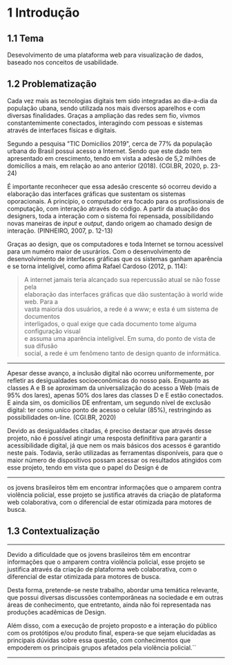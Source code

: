 # 1 Introdução
## 1.1 Tema
Desevolvimento de uma plataforma web para visualização de dados, baseado nos conceitos de usabilidade.

## 1.2 Problematização
Cada vez mais as tecnologias digitais tem sido integradas ao dia-a-dia da população ubana, sendo utilizada nos mais diversos aparelhos e com diversas finalidades. Graças a ampliação das redes sem fio, vivmos constantemimente conectados, interagindo com pessoas e sistemas através de interfaces físicas e digitais.

Segundo a pesquisa "TIC Domicílios 2019", cerca de 77% da população urbana do Brasil possui acesso a Internet. Sendo que este dado tem apresentado em crescimento, tendo em vista a adesão de 5,2 milhões de domicílios a mais, em relação ao ano anterior (2018). (CGI.BR, 2020, p. 23-24)

É importante reconhecer que essa adesão crescente só ocorreu devido a elaboração das interfaces gráficas que sustentam os sistemas oporacionais. A princípio, o computador era focado para os profissionais de computação, com interação através do código. A partir da atuação dos designers, toda a interação com o sistema foi repensada, possibilidando novas maneiras de *input* e *output*, dando origem ao chamado design de interação. (PINHEIRO, 2007, p. 12-13)

Graças ao design, que os computadores e toda Internet se tornou acessível para um numéro maior de usurários. Com o desenvolvimento de desenvolvimento de interfaces gráficas que os sistemas ganham aparência e se torna inteligível, como afima Rafael Cardoso (2012, p. 114):

> A internet jamais teria alcançado sua repercussão atual se não fosse pela  
elaboração das interfaces gráficas que dão sustentação à world wide web. Para a  
vasta maioria dos usuários, a rede é a www; e esta é um sistema de documentos  
interligados, o qual exige que cada documento tome alguma configuração visual  
e assuma uma aparência inteligível. Em suma, do ponto de vista de sua difusão  
social, a rede é um fenômeno tanto de design quanto de informática. 


---

 Apesar desse avanço, a inclusão digital não ocorreu uniformemente, por refletir as desigualdades socioeconômicas do nosso país. Enquanto as classes A e B se aproximam da universalização do acesso a Web (mais de 95% dos lares), apenas 50% dos lares das classes D e E estão conectados. E ainda sim, os domicílios DE enfrentam, um segundo nível de exclusão digital: ter como uníco ponto de acesso o celular (85%), restringindo as possibilidades on-line. (CGI.BR, 2020)

Devido as desigualdades citadas, é preciso destacar que através desse projeto, não é possível atingir uma resposta definifitiva para garantir a acessibilidade digital, já que nem os mais básicos dos acessos é garantido neste país. Todavia, serão utilizadas as ferramentas disponíveis, para que o maior número de dispositivos possam acessar os resultados atingidos com esse projeto, tendo em vista que o papel do Design é de 



---

os jovens brasileiros têm em encontrar informações que o amparem contra violência policial, esse projeto se justifica através da criação de plataforma web colaborativa, com o diferencial de estar otimizada para motores de busca.


## 1.3 Contextualização


---
Devido a dificuldade que os jovens brasileiros têm em encontrar informações que o amparem contra violência policial, esse projeto se justifica através da criação de plataforma web colaborativa, com o diferencial de estar otimizada para motores de busca.

Desta forma, pretende-se neste trabalho, abordar uma temática relevante, que possui diversas discussões contemporâneas na sociedade e em outras áreas de conhecimento, que entretanto, ainda não foi representada nas produções acadêmicas de Design.

Além disso, com a execução de projeto proposto e a interação do público com os protótipos e/ou produto final, espera-se que sejam elucidadas as principais dúvidas sobre essa questão, com conhecimentos que empoderem os principais grupos afetados pela violência policial.``

---
